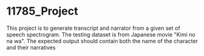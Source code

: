 # 11785_Project
This project is to generate transcript and narrator from a given set of speech spectrogram. The testing dataset is from Japanese movie "Kimi no na wa". The expected output should contain both the name of the character and their narratives 
